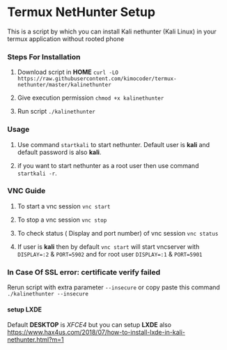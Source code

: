 # Termux NetHunter Setup

This is a script by which you can install Kali nethunter (Kali Linux) in your termux application without rooted phone 

### Steps For Installation

1. Download script in **HOME** `curl -LO https://raw.githubusercontent.com/kimocoder/termux-nethunter/master/kalinethunter`

2. Give execution permission `chmod +x kalinethunter`

3. Run script `./kalinethunter`

### Usage 

1. Use command `startkali` to start nethunter. Default user is __kali__ and default password is also __kali__.

2. if you want to start nethunter as a root user then use command `startkali -r`.

### VNC Guide

1. To start a vnc session `vnc start`

2. To stop a vnc session `vnc stop`

3. To check status ( Display and port number) of vnc session `vnc status`

4. If user is __kali__ then by default `vnc start` will start vncserver with `DISPLAY=:2` & `PORT=5902` and for root user `DISPLAY=:1` & `PORT=5901`

### In Case Of SSL error: certificate verify failed

Rerun script with extra parameter `--insecure` or copy paste this command `./kalinethunter --insecure`

#### setup LXDE 

Default __DESKTOP__ is _XFCE4_ but you can setup __LXDE__ also https://www.hax4us.com/2018/07/how-to-install-lxde-in-kali-nethunter.html?m=1



